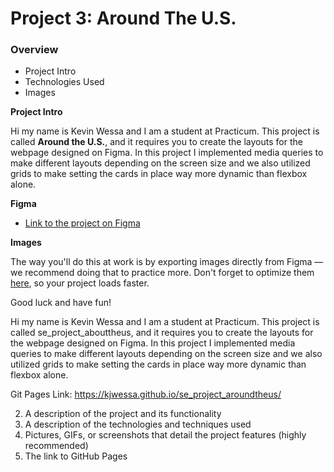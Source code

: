 # Project 3: Around The U.S.

### Overview

- Project Intro
- Technologies Used
- Images

**Project Intro**

Hi my name is Kevin Wessa and I am a student at Practicum. This project is called **Around the U.S.**, and it requires you to create the layouts for the webpage designed on Figma. In this project I implemented media queries to make different layouts depending on the screen size and we also utilized grids to make setting the cards in place way more dynamic than flexbox alone.

**Figma**

- [Link to the project on Figma](https://www.figma.com/file/ii4xxsJ0ghevUOcssTlHZv/Sprint-3%3A-Around-the-US?node-id=0%3A1)

**Images**

The way you'll do this at work is by exporting images directly from Figma — we recommend doing that to practice more. Don't forget to optimize them [here](https://tinypng.com/), so your project loads faster.

Good luck and have fun!

Hi my name is Kevin Wessa and I am a student at Practicum. This project is called se_project_abouttheus, and it requires you to create the layouts for the webpage designed on Figma. In this project I implemented media queries to make different layouts depending on the screen size and we also utilized grids to make setting the cards in place way more dynamic than flexbox alone.

Git Pages Link: https://kjwessa.github.io/se_project_aroundtheus/

2. A description of the project and its functionality
3. A description of the technologies and techniques used
4. Pictures, GIFs, or screenshots that detail the project features (highly
   recommended)
5. The link to GitHub Pages
